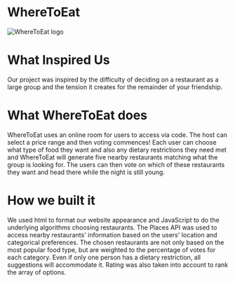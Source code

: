 # WhereToEat

![WhereToEat logo](https://challengepost-s3-challengepost.netdna-ssl.com/photos/production/software_photos/001/657/678/datas/original.jpg)

# What Inspired Us
Our project was inspired by the difficulty of deciding on a restaurant as a large group and the tension it creates for the remainder of your friendship.

# What WhereToEat does
WhereToEat uses an online room for users to access via code. The host can select a price range and then voting commences! Each user can choose what type of food they want and also any dietary restrictions they need met and WhereToEat will generate five nearby restaurants matching what the group is looking for. The users can then vote on which of these restaurants they want and head there while the night is still young.

# How we built it
We used html to format our website appearance and JavaScript to do the underlying algorithms choosing restaurants. The Places API was used to access nearby restaurants' information based on the users' location and categorical preferences. The chosen restaurants are not only based on the most popular food type, but are weighted to the percentage of votes for each category. Even if only one person has a dietary restriction, all suggestions will accommodate it. Rating was also taken into account to rank the array of options.
